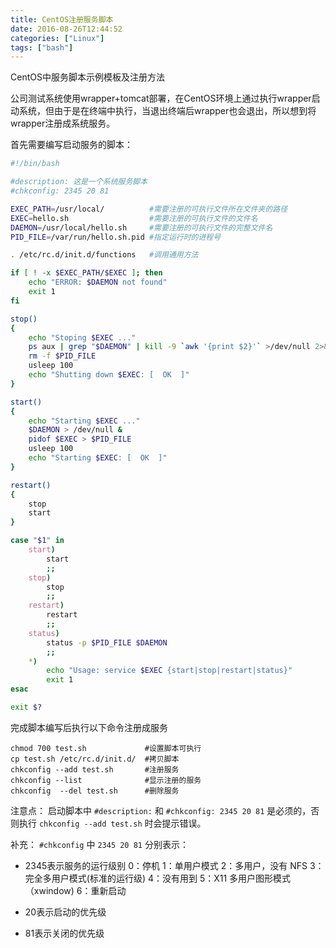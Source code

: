 ```yaml
---
title: CentOS注册服务脚本
date: 2016-08-26T12:44:52
categories: ["Linux"]
tags: ["bash"]
---
```


CentOS中服务脚本示例模板及注册方法
<!--more-->

公司测试系统使用wrapper+tomcat部署，在CentOS环境上通过执行wrapper启动系统，但由于是在终端中执行，当退出终端后wrapper也会退出，所以想到将wrapper注册成系统服务。

<!--more-->

首先需要编写启动服务的脚本：
``` bash
#!/bin/bash

#description: 这是一个系统服务脚本
#chkconfig: 2345 20 81 

EXEC_PATH=/usr/local/          #需要注册的可执行文件所在文件夹的路径
EXEC=hello.sh                  #需要注册的可执行文件的文件名
DAEMON=/usr/local/hello.sh     #需要注册的可执行文件的完整文件名
PID_FILE=/var/run/hello.sh.pid #指定运行时的进程号

. /etc/rc.d/init.d/functions   #调用通用方法

if [ ! -x $EXEC_PATH/$EXEC ]; then
    echo "ERROR: $DAEMON not found"
    exit 1
fi

stop()
{
    echo "Stoping $EXEC ..."
    ps aux | grep "$DAEMON" | kill -9 `awk '{print $2}'` >/dev/null 2>&1
    rm -f $PID_FILE
    usleep 100
    echo "Shutting down $EXEC: [  OK  ]"
}

start()
{
    echo "Starting $EXEC ..."
    $DAEMON > /dev/null &
    pidof $EXEC > $PID_FILE
    usleep 100
    echo "Starting $EXEC: [  OK  ]"
}

restart()
{
    stop
    start
}

case "$1" in
    start)
        start
        ;;
    stop)
        stop
        ;;
    restart)
        restart
        ;;
    status)
        status -p $PID_FILE $DAEMON
        ;;
    *)
        echo "Usage: service $EXEC {start|stop|restart|status}"
        exit 1
esac

exit $?
```
完成脚本编写后执行以下命令注册成服务

```
chmod 700 test.sh             #设置脚本可执行
cp test.sh /etc/rc.d/init.d/  #拷贝脚本
chkconfig --add test.sh       #注册服务
chkconfig --list              #显示注册的服务
chkconfig  --del test.sh      #删除服务
```
注意点：
启动脚本中 `#description:` 和 `#chkconfig: 2345 20 81` 是必须的，否则执行 `chkconfig --add test.sh` 时会提示错误。

补充：
`#chkconfig`  中 `2345 20 81` 分别表示：
 
- 2345表示服务的运行级别
    0：停机
    1：单用户模式
    2：多用户，没有 NFS
    3：完全多用户模式(标准的运行级)
    4：没有用到
    5：X11 多用户图形模式（xwindow)
    6：重新启动

- 20表示启动的优先级
    
- 81表示关闭的优先级
